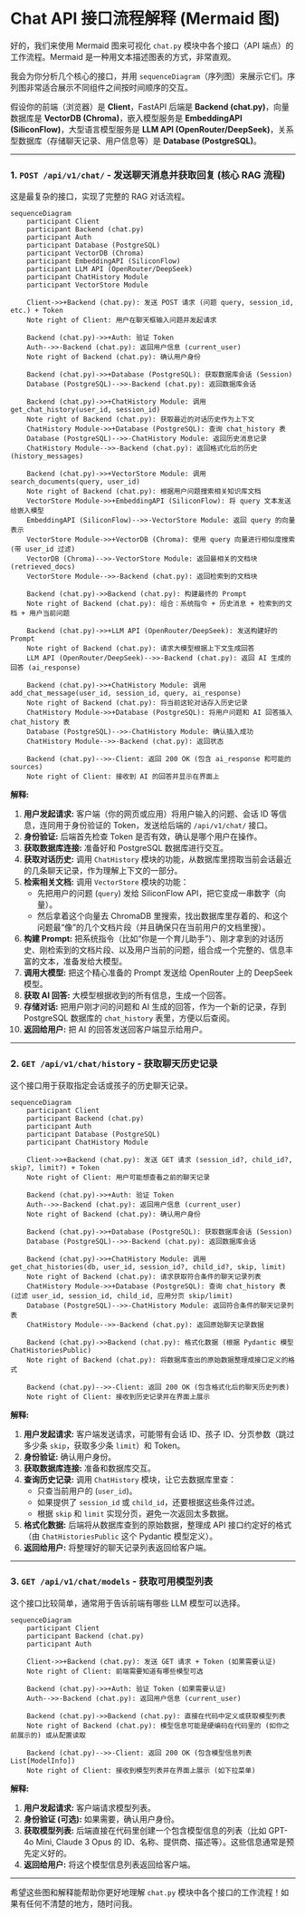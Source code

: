# Chat API 接口流程解释 (Mermaid 图)

好的，我们来使用 Mermaid 图来可视化 `chat.py` 模块中各个接口（API 端点）的工作流程。Mermaid 是一种用文本描述图表的方式，非常直观。

我会为你分析几个核心的接口，并用 `sequenceDiagram`（序列图）来展示它们。序列图非常适合展示不同组件之间按时间顺序的交互。

假设你的前端（浏览器）是 **Client**，FastAPI 后端是 **Backend (chat.py)**，向量数据库是 **VectorDB (Chroma)**，嵌入模型服务是 **EmbeddingAPI (SiliconFlow)**，大型语言模型服务是 **LLM API (OpenRouter/DeepSeek)**，关系型数据库（存储聊天记录、用户信息等）是 **Database (PostgreSQL)**。

---

### 1. `POST /api/v1/chat/` - 发送聊天消息并获取回复 (核心 RAG 流程)

这是最复杂的接口，实现了完整的 RAG 对话流程。

```mermaid
sequenceDiagram
    participant Client
    participant Backend (chat.py)
    participant Auth
    participant Database (PostgreSQL)
    participant VectorDB (Chroma)
    participant EmbeddingAPI (SiliconFlow)
    participant LLM API (OpenRouter/DeepSeek)
    participant ChatHistory Module
    participant VectorStore Module

    Client->>+Backend (chat.py): 发送 POST 请求 (问题 query, session_id, etc.) + Token
    Note right of Client: 用户在聊天框输入问题并发起请求

    Backend (chat.py)->>+Auth: 验证 Token
    Auth-->>-Backend (chat.py): 返回用户信息 (current_user)
    Note right of Backend (chat.py): 确认用户身份

    Backend (chat.py)->>+Database (PostgreSQL): 获取数据库会话 (Session)
    Database (PostgreSQL)-->>-Backend (chat.py): 返回数据库会话

    Backend (chat.py)->>+ChatHistory Module: 调用 get_chat_history(user_id, session_id)
    Note right of Backend (chat.py): 获取最近的对话历史作为上下文
    ChatHistory Module->>+Database (PostgreSQL): 查询 chat_history 表
    Database (PostgreSQL)-->>-ChatHistory Module: 返回历史消息记录
    ChatHistory Module-->>-Backend (chat.py): 返回格式化后的历史 (history_messages)

    Backend (chat.py)->>+VectorStore Module: 调用 search_documents(query, user_id)
    Note right of Backend (chat.py): 根据用户问题搜索相关知识库文档
    VectorStore Module->>+EmbeddingAPI (SiliconFlow): 将 query 文本发送给嵌入模型
    EmbeddingAPI (SiliconFlow)-->>-VectorStore Module: 返回 query 的向量表示
    VectorStore Module->>+VectorDB (Chroma): 使用 query 向量进行相似度搜索 (带 user_id 过滤)
    VectorDB (Chroma)-->>-VectorStore Module: 返回最相关的文档块 (retrieved_docs)
    VectorStore Module-->>-Backend (chat.py): 返回检索到的文档块

    Backend (chat.py)->>Backend (chat.py): 构建最终的 Prompt
    Note right of Backend (chat.py): 组合：系统指令 + 历史消息 + 检索到的文档 + 用户当前问题

    Backend (chat.py)->>+LLM API (OpenRouter/DeepSeek): 发送构建好的 Prompt
    Note right of Backend (chat.py): 请求大模型根据上下文生成回答
    LLM API (OpenRouter/DeepSeek)-->>-Backend (chat.py): 返回 AI 生成的回答 (ai_response)

    Backend (chat.py)->>+ChatHistory Module: 调用 add_chat_message(user_id, session_id, query, ai_response)
    Note right of Backend (chat.py): 将当前这轮对话存入历史记录
    ChatHistory Module->>+Database (PostgreSQL): 将用户问题和 AI 回答插入 chat_history 表
    Database (PostgreSQL)-->>-ChatHistory Module: 确认插入成功
    ChatHistory Module-->>-Backend (chat.py): 返回状态

    Backend (chat.py)-->>-Client: 返回 200 OK (包含 ai_response 和可能的 sources)
    Note right of Client: 接收到 AI 的回答并显示在界面上
```

**解释:**

1.  **用户发起请求:** 客户端（你的网页或应用）将用户输入的问题、会话 ID 等信息，连同用于身份验证的 Token，发送给后端的 `/api/v1/chat/` 接口。
2.  **身份验证:** 后端首先检查 Token 是否有效，确认是哪个用户在操作。
3.  **获取数据库连接:** 准备好和 PostgreSQL 数据库进行交互。
4.  **获取对话历史:** 调用 `ChatHistory` 模块的功能，从数据库里捞取当前会话最近的几条聊天记录，作为理解上下文的一部分。
5.  **检索相关文档:** 调用 `VectorStore` 模块的功能：
    - 先把用户的问题 (`query`) 发给 SiliconFlow API，把它变成一串数字（向量）。
    - 然后拿着这个向量去 ChromaDB 里搜索，找出数据库里存着的、和这个问题最“像”的几个文档片段（并且确保只在当前用户的文档里搜）。
6.  **构建 Prompt:** 把系统指令（比如“你是一个育儿助手”）、刚才拿到的对话历史、刚检索到的文档片段、以及用户当前的问题，组合成一个完整的、信息丰富的文本，准备发给大模型。
7.  **调用大模型:** 把这个精心准备的 Prompt 发送给 OpenRouter 上的 DeepSeek 模型。
8.  **获取 AI 回答:** 大模型根据收到的所有信息，生成一个回答。
9.  **存储对话:** 把用户刚才问的问题和 AI 生成的回答，作为一个新的记录，存到 PostgreSQL 数据库的 `chat_history` 表里，方便以后查阅。
10. **返回给用户:** 把 AI 的回答发送回客户端显示给用户。

---

### 2. `GET /api/v1/chat/history` - 获取聊天历史记录

这个接口用于获取指定会话或孩子的历史聊天记录。

```mermaid
sequenceDiagram
    participant Client
    participant Backend (chat.py)
    participant Auth
    participant Database (PostgreSQL)
    participant ChatHistory Module

    Client->>+Backend (chat.py): 发送 GET 请求 (session_id?, child_id?, skip?, limit?) + Token
    Note right of Client: 用户可能想查看之前的聊天记录

    Backend (chat.py)->>+Auth: 验证 Token
    Auth-->>-Backend (chat.py): 返回用户信息 (current_user)
    Note right of Backend (chat.py): 确认用户身份

    Backend (chat.py)->>+Database (PostgreSQL): 获取数据库会话 (Session)
    Database (PostgreSQL)-->>-Backend (chat.py): 返回数据库会话

    Backend (chat.py)->>+ChatHistory Module: 调用 get_chat_histories(db, user_id, session_id?, child_id?, skip, limit)
    Note right of Backend (chat.py): 请求获取符合条件的聊天记录列表
    ChatHistory Module->>+Database (PostgreSQL): 查询 chat_history 表 (过滤 user_id, session_id, child_id, 应用分页 skip/limit)
    Database (PostgreSQL)-->>-ChatHistory Module: 返回符合条件的聊天记录列表
    ChatHistory Module-->>-Backend (chat.py): 返回原始聊天记录数据

    Backend (chat.py)->>Backend (chat.py): 格式化数据 (根据 Pydantic 模型 ChatHistoriesPublic)
    Note right of Backend (chat.py): 将数据库查出的原始数据整理成接口定义的格式

    Backend (chat.py)-->>-Client: 返回 200 OK (包含格式化后的聊天历史列表)
    Note right of Client: 接收到历史记录并在界面上展示
```

**解释:**

1.  **用户发起请求:** 客户端发送请求，可能带有会话 ID、孩子 ID、分页参数（跳过多少条 `skip`，获取多少条 `limit`）和 Token。
2.  **身份验证:** 确认用户身份。
3.  **获取数据库连接:** 准备和数据库交互。
4.  **查询历史记录:** 调用 `ChatHistory` 模块，让它去数据库里查：
    - 只查当前用户的 (`user_id`)。
    - 如果提供了 `session_id` 或 `child_id`，还要根据这些条件过滤。
    - 根据 `skip` 和 `limit` 实现分页，避免一次返回太多数据。
5.  **格式化数据:** 后端将从数据库查到的原始数据，整理成 API 接口约定好的格式（由 `ChatHistoriesPublic` 这个 Pydantic 模型定义）。
6.  **返回给用户:** 将整理好的聊天记录列表返回给客户端。

---

### 3. `GET /api/v1/chat/models` - 获取可用模型列表

这个接口比较简单，通常用于告诉前端有哪些 LLM 模型可以选择。

```mermaid
sequenceDiagram
    participant Client
    participant Backend (chat.py)
    participant Auth

    Client->>+Backend (chat.py): 发送 GET 请求 + Token (如果需要认证)
    Note right of Client: 前端需要知道有哪些模型可选

    Backend (chat.py)->>+Auth: 验证 Token (如果需要认证)
    Auth-->>-Backend (chat.py): 返回用户信息 (current_user)

    Backend (chat.py)->>Backend (chat.py): 直接在代码中定义或获取模型列表
    Note right of Backend (chat.py): 模型信息可能是硬编码在代码里的 (如你之前展示的) 或从配置读取

    Backend (chat.py)-->>-Client: 返回 200 OK (包含模型信息列表 List[ModelInfo])
    Note right of Client: 接收到模型列表并在界面上展示 (如下拉菜单)
```

**解释:**

1.  **用户发起请求:** 客户端请求模型列表。
2.  **身份验证 (可选):** 如果需要，确认用户身份。
3.  **获取模型列表:** 后端直接在代码里创建一个包含模型信息的列表（比如 GPT-4o Mini, Claude 3 Opus 的 ID、名称、提供商、描述等）。这些信息通常是预先定义好的。
4.  **返回给用户:** 将这个模型信息列表返回给客户端。

---

希望这些图和解释能帮助你更好地理解 `chat.py` 模块中各个接口的工作流程！如果有任何不清楚的地方，随时问我。
